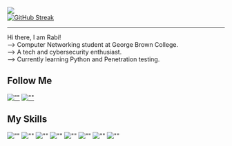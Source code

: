 ![](https://komarev.com/ghpvc/?username=itsrabinbhat)<br>
[![GitHub Streak](https://streak-stats.demolab.com/?user=itsrabinbhat&theme=highcontrast)](https://git.io/streak-stats)
<hr>
Hi there, I am Rabi!<br>
--> Computer Networking student at George Brown College.<br>
--> A tech and cybersecurity enthusiast.<br>
--> Currently learning Python and Penetration testing.<br>

## Follow Me
[![""](https://img.shields.io/github/followers/itsrabinbhat?style=social&label=Follow)](https://github.com/itsrabinbhat)
[![""](https://img.shields.io/twitter/follow/rabin_bhat?style=social&label=Follow)](https://twitter.com/rabin_bhat)

## My Skills

![""](https://img.shields.io/badge/HTML5-white?logo=html5)
![""](https://img.shields.io/badge/CSS3-white?logo=css3&logoColor=orange)
![""](https://img.shields.io/badge/JavaScript-white?logo=javascript)
![""](https://img.shields.io/badge/Python-white?logo=python)
![""](https://img.shields.io/badge/ReactJS-white?logo=react)
![""](https://img.shields.io/badge/Git-white?logo=git)
![""](https://img.shields.io/badge/Bootstrap-white?logo=bootstrap)
![""](https://img.shields.io/badge/Figma-white?logo=figma)

<!-- [![Top Langs](https://github-readme-stats.vercel.app/api/top-langs/?username=itsrabinbhat&layout=compact&theme=blueberry)](https://github.com/itsrabinbhat) -->

